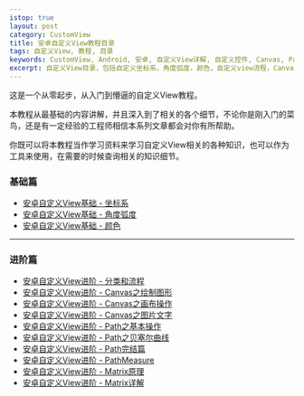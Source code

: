 ```yaml
---
istop: true
layout: post
category: CustomView
title: 安卓自定义View教程目录
tags: 自定义View, 教程, 目录
keywords: CustomView, Android, 安卓, 自定义View详解, 自定义控件, Canvas, Path, 贝塞尔曲线, PathMeasure, Matrix, 教程
excerpt: 自定义View目录，包括自定义坐标系，角度弧度，颜色，自定义view流程，Canvas，Path，PathMeasure，贝塞尔曲线，Matrix，2D绘图等相关内容。
---
```


这是一个从零起步，从入门到懵逼的自定义View教程。

本教程从最基础的内容讲解，并且深入到了相关的各个细节，不论你是刚入门的菜鸟，还是有一定经验的工程师相信本系列文章都会对你有所帮助。

你既可以将本教程当作学习资料来学习自定义View相关的各种知识，也可以作为工具来使用，在需要的时候查询相关的知识细节。


### 基础篇

* [安卓自定义View基础 - 坐标系](http://www.gcssloop.com/customview/CoordinateSystem/)
* [安卓自定义View基础 - 角度弧度](http://www.gcssloop.com/customview/AngleAndRadian/)
* [安卓自定义View基础 - 颜色](http://www.gcssloop.com/customview/Color/)

*******

### 进阶篇

* [安卓自定义View进阶 - 分类和流程](http://www.gcssloop.com/customview/CustomViewProcess/)
* [安卓自定义View进阶 - Canvas之绘制图形](http://www.gcssloop.com/customview/Canvas_BasicGraphics/)
* [安卓自定义View进阶 - Canvas之画布操作](http://www.gcssloop.com/customview/Canvas_Convert/)
* [安卓自定义View进阶 - Canvas之图片文字](http://www.gcssloop.com/customview/Canvas_PictureText/)
* [安卓自定义View进阶 - Path之基本操作](http://www.gcssloop.com/customview/Path_Basic/)
* [安卓自定义View进阶 - Path之贝塞尔曲线](http://www.gcssloop.com/customview/Path_Bezier/)
* [安卓自定义View进阶 - Path完结篇](http://www.gcssloop.com/customview/Path_Over/)
* [安卓自定义View进阶 - PathMeasure](http://www.gcssloop.com/customview/Path_PathMeasure/)
* [安卓自定义View进阶 - Matrix原理](http://www.gcssloop.com/customview/Matrix_Basic/)
* [安卓自定义View进阶 - Matrix详解](http://www.gcssloop.com/customview/Matrix_Method/)

